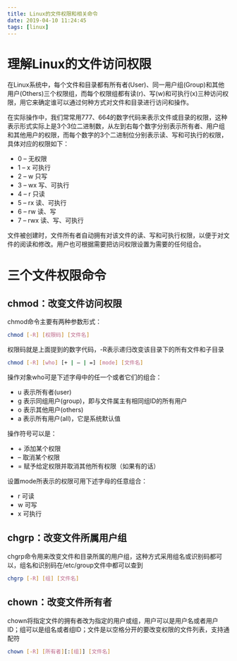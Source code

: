```yaml
---
title: Linux的文件权限和相关命令
date: 2019-04-10 11:24:45
tags: [linux]
---
```


# 理解Linux的文件访问权限

在Linux系统中，每个文件和目录都有所有者(User)、同一用户组(Group)和其他用户(Others)三个权限组，而每个权限组都有读(r)、写(w)和可执行(x)三种访问权限，用它来确定谁可以通过何种方式对文件和目录进行访问和操作。

在实际操作中，我们常常用777、664的数字代码来表示文件或目录的权限，这种表示形式实际上是3个3位二进制数，从左到右每个数字分别表示所有者、用户组和其他用户的权限，而每个数字的3个二进制位分别表示读、写和可执行的权限，具体对应的权限如下：

- 0 – 无权限
- 1 – x 可执行
- 2 – w 只写
- 3 – wx 写、可执行
- 4 – r 只读
- 5 – rx 读、可执行
- 6 – rw 读、写
- 7 – rwx 读、写、可执行

文件被创建时，文件所有者自动拥有对该文件的读、写和可执行权限，以便于对文件的阅读和修改。用户也可根据需要把访问权限设置为需要的任何组合。

# 三个文件权限命令
## chmod：改变文件访问权限

chmod命令主要有两种参数形式：

```sh
chmod [-R] [权限码] [文件名]
```

权限码就是上面提到的数字代码，-R表示递归改变该目录下的所有文件和子目录

```sh
chmod [-R] [who] [+ | – | =] [mode] [文件名]
```
操作对象who可是下述字母中的任一个或者它们的组合：
- u 表示所有者(user)
- g 表示同组用户(group)，即与文件属主有相同组ID的所有用户
- o 表示其他用户(others)
- a 表示所有用户(all)，它是系统默认值

操作符号可以是：
- \+ 添加某个权限
- – 取消某个权限
- = 赋予给定权限并取消其他所有权限（如果有的话）
  
设置mode所表示的权限可用下述字母的任意组合：
- r 可读
- w 可写
- x 可执行

## chgrp：改变文件所属用户组
chgrp命令用来改变文件和目录所属的用户组，这种方式采用组名或识别码都可以，组名和识别码在/etc/group文件中都可以查到

```sh
chgrp [-R] [组] [文件名]
```

## chown：改变文件所有者
chown将指定文件的拥有者改为指定的用户或组，用户可以是用户名或者用户ID；组可以是组名或者组ID；文件是以空格分开的要改变权限的文件列表，支持通配符

```sh
chown [-R] [所有者][:[组]] [文件名]
```




